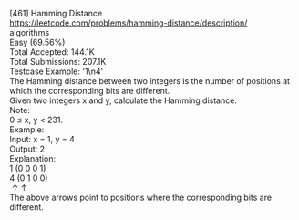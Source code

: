 [461] Hamming Distance
<br>https://leetcode.com/problems/hamming-distance/description/
<br>algorithms
<br>Easy (69.56%)
<br>Total Accepted:    144.1K
<br>Total Submissions: 207.1K
<br>Testcase Example:  '1\n4'
<br>The Hamming distance between two integers is the number of positions at
<br>which the corresponding bits are different.
<br>Given two integers x and y, calculate the Hamming distance.
<br>Note:
<br>0 ≤ x, y < 231.
<br>Example:
<br>Input: x = 1, y = 4
<br>Output: 2
<br>Explanation:
<br>1   (0 0 0 1)
<br>4   (0 1 0 0)
<br>⁠      ↑   ↑
<br>The above arrows point to positions where the corresponding bits are
<br>different.
<br>
